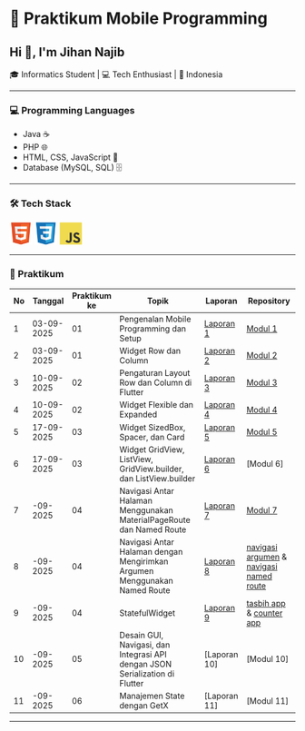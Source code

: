 # 🌱 Praktikum Mobile Programming

## Hi 👋, I'm Jihan Najib

🎓 Informatics Student | 💻 Tech Enthusiast | 📍 Indonesia  

---

### 💻 Programming Languages
- Java ☕
- PHP 🌐
- HTML, CSS, JavaScript 🎨
- Database (MySQL, SQL) 🗄️

---

### 🛠️ Tech Stack
<img src="https://raw.githubusercontent.com/devicons/devicon/master/icons/html5/html5-original.svg" alt="html5" width="40" height="40"/> 
<img src="https://raw.githubusercontent.com/devicons/devicon/master/icons/css3/css3-original.svg" alt="css3" width="40" height="40"/> 
<img src="https://raw.githubusercontent.com/devicons/devicon/master/icons/javascript/javascript-original.svg" alt="javascript" width="40" height="40"/> 

---

### 📅 Praktikum
| No | Tanggal    | Praktikum ke | Topik                                      | Laporan         | Repository  |
|----|------------|--------------|---------------------------------------------|--------------|-----------|
| 1  | 03-09-2025 | 01           | Pengenalan Mobile Programming dan Setup     | [Laporan 1](https://docs.google.com/document/d/12hllSFbec_uObnRHkF0KD-dCPoscw9-DdK-eP3QnCJc/edit?tab=t.0) | [Modul 1]() |
| 2  | 03-09-2025 | 01           | Widget Row dan Column                       | [Laporan 2](https://docs.google.com/document/d/1IaTIxmV4uVBfhpTfh8U8BxB2hINCHcw7CvlsNhH1iKA/edit?tab=t.0) |  [Modul 2](https://github.com/JihanNajib/modul2) |
| 3  | 10-09-2025 | 02           | Pengaturan Layout Row dan Column di Flutter                     | [Laporan 3](https://docs.google.com/document/d/1zWfmQ-hIrkhy2NmGyS7vsc__IbvGzaDR7Zf7xuZXni8/edit?tab=t.0) |  [Modul 3](https://github.com/JihanNajib/modul3) |
| 4  | 10-09-2025 | 02           | Widget Flexible dan Expanded                   | [Laporan 4](https://docs.google.com/document/d/1own_fcGwAl7JNtMZSIZzRcR9ihiZEYwaHRnZAi5O_vo/edit?tab=t.0) |  [Modul 4](https://github.com/JihanNajib/modul4) |
| 5  | 17-09-2025 | 03           | Widget SizedBox, Spacer, dan Card                     | [Laporan 5](https://docs.google.com/document/d/1ixmK2i9FFpA1UhDPNfenUjb_vQlNgQEUPgYSGDJG6-s/edit?usp=sharing)|  [Modul 5](https://github.com/JihanNajib/modul5) |
| 6  | 17-09-2025 | 03           | Widget GridView, ListView, GridView.builder, dan ListView.builder                     | [Laporan 6]() |  [Modul 6] |
| 7  | -09-2025 | 04           | Navigasi Antar Halaman Menggunakan MaterialPageRoute dan Named Route                  | [Laporan 7](https://docs.google.com/document/d/1vW4ivHpfy7qUZHU8kb6doNzwRCU3JS9SiXSx1oOgO0w/edit?tab=t.0) |  [Modul 7](https://github.com/JihanNajib/modul7) |
| 8  | -09-2025 | 04           | Navigasi Antar Halaman dengan Mengirimkan Argumen Menggunakan Named Route                   | [Laporan 8](https://docs.google.com/document/d/12damPA95pH7cMGKaltARW01u-IPDtaI_f6QIB3jlHN8/edit?tab=t.0) |[navigasi argumen](https://github.com/JihanNajib/modul8_navigasi_argumen) & [navigasi named route](https://github.com/JihanNajib/modul8_demo_navigasi_namedroute)|
| 9  | -09-2025 | 04           | StatefulWidget                  | [Laporan 9](https://docs.google.com/document/d/12ov-KdpNKHPNwzhxCuwBNZBVnhSUagtmBTmrQ0hod8c/edit?tab=t.0) | [tasbih app](https://github.com/JihanNajib/modul9_tasbih_app) & [counter app](https://github.com/JihanNajib/modul9_counter_app)|
| 10  | -09-2025 | 05           | Desain GUI, Navigasi, dan Integrasi API dengan JSON Serialization di Flutter                 | [Laporan 10] | [Modul 10]|
| 11 | -09-2025 | 06           | Manajemen State dengan GetX  | [Laporan 11] | [Modul 11]|

---
